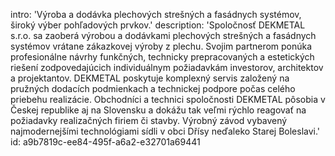 intro: 'Výroba a dodávka plechových strešných a fasádnych systémov, široký výber pohľadových prvkov.'
description: 'Spoločnosť DEKMETAL s.r.o. sa zaoberá výrobou a dodávkami plechových strešných a fasádnych systémov vrátane zákazkovej výroby z plechu. Svojim partnerom ponúka profesionálne návrhy funkčných, technicky prepracovaných a estetických riešení zodpovedajúcich individuálnym požiadavkám investorov, architektov a projektantov. DEKMETAL poskytuje komplexný servis založený na pružných dodacích podmienkach a technickej podpore počas celého priebehu realizácie. Obchodníci a technici spoločnosti DEKMETAL pôsobia v Českej republike aj na Slovensku a dokážu tak veľmi rýchlo reagovať na požiadavky realizačných firiem či stavby. Výrobný závod vybavený najmodernejšími technológiami sídli v obci Dřísy neďaleko Starej Boleslavi.'
id: a9b7819c-ee84-495f-a6a2-e32701a69441
